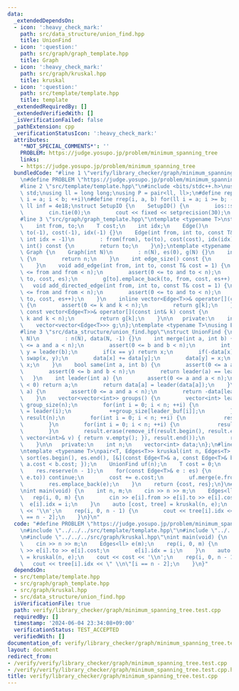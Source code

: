 ```yaml
---
data:
  _extendedDependsOn:
  - icon: ':heavy_check_mark:'
    path: src/data_structure/union_find.hpp
    title: UnionFind
  - icon: ':question:'
    path: src/graph/graph_template.hpp
    title: Graph
  - icon: ':heavy_check_mark:'
    path: src/graph/kruskal.hpp
    title: kruskal
  - icon: ':question:'
    path: src/template/template.hpp
    title: template
  _extendedRequiredBy: []
  _extendedVerifiedWith: []
  _isVerificationFailed: false
  _pathExtension: cpp
  _verificationStatusIcon: ':heavy_check_mark:'
  attributes:
    '*NOT_SPECIAL_COMMENTS*': ''
    PROBLEM: https://judge.yosupo.jp/problem/minimum_spanning_tree
    links:
    - https://judge.yosupo.jp/problem/minimum_spanning_tree
  bundledCode: "#line 1 \"verify/library_checker/graph/minimum_spanning_tree.test.cpp\"\
    \n#define PROBLEM \"https://judge.yosupo.jp/problem/minimum_spanning_tree\"\n\
    #line 2 \"src/template/template.hpp\"\n#include <bits/stdc++.h>\nusing namespace\
    \ std;\nusing ll = long long;\nusing P = pair<ll, ll>;\n#define rep(i, a, b) for(ll\
    \ i = a; i < b; ++i)\n#define rrep(i, a, b) for(ll i = a; i >= b; --i)\nconstexpr\
    \ ll inf = 4e18;\nstruct SetupIO {\n    SetupIO() {\n        ios::sync_with_stdio(0);\n\
    \        cin.tie(0);\n        cout << fixed << setprecision(30);\n    }\n} setup_io;\n\
    #line 3 \"src/graph/graph_template.hpp\"\ntemplate <typename T>\nstruct Edge {\n\
    \    int from, to;\n    T cost;\n    int idx;\n    Edge()\n        : from(-1),\
    \ to(-1), cost(-1), idx(-1) {}\n    Edge(int from, int to, const T& cost = 1,\
    \ int idx = -1)\n        : from(from), to(to), cost(cost), idx(idx) {}\n    operator\
    \ int() const {\n        return to;\n    }\n};\ntemplate <typename T>\nstruct\
    \ Graph {\n    Graph(int N)\n        : n(N), es(0), g(N) {}\n    int size() const\
    \ {\n        return n;\n    }\n    int edge_size() const {\n        return es;\n\
    \    }\n    void add_edge(int from, int to, const T& cost = 1) {\n        assert(0\
    \ <= from and from < n);\n        assert(0 <= to and to < n);\n        g[from].emplace_back(from,\
    \ to, cost, es);\n        g[to].emplace_back(to, from, cost, es++);\n    }\n \
    \   void add_directed_edge(int from, int to, const T& cost = 1) {\n        assert(0\
    \ <= from and from < n);\n        assert(0 <= to and to < n);\n        g[from].emplace_back(from,\
    \ to, cost, es++);\n    }\n    inline vector<Edge<T>>& operator[](const int& k)\
    \ {\n        assert(0 <= k and k < n);\n        return g[k];\n    }\n    inline\
    \ const vector<Edge<T>>& operator[](const int& k) const {\n        assert(0 <=\
    \ k and k < n);\n        return g[k];\n    }\n\n   private:\n    int n, es;\n\
    \    vector<vector<Edge<T>>> g;\n};\ntemplate <typename T>\nusing Edges = vector<Edge<T>>;\n\
    #line 3 \"src/data_structure/union_find.hpp\"\nstruct UnionFind {\n    UnionFind(int\
    \ N)\n        : n(N), data(N, -1) {}\n    int merge(int a, int b) {\n        assert(0\
    \ <= a and a < n);\n        assert(0 <= b and b < n);\n        int x = leader(a),\
    \ y = leader(b);\n        if(x == y) return x;\n        if(-data[x] < -data[y])\
    \ swap(x, y);\n        data[x] += data[y];\n        data[y] = x;\n        return\
    \ x;\n    }\n    bool same(int a, int b) {\n        assert(0 <= a and a < n);\n\
    \        assert(0 <= b and b < n);\n        return leader(a) == leader(b);\n \
    \   }\n    int leader(int a) {\n        assert(0 <= a and a < n);\n        if(data[a]\
    \ < 0) return a;\n        return data[a] = leader(data[a]);\n    }\n    int size(int\
    \ a) {\n        assert(0 <= a and a < n);\n        return -data[leader(a)];\n\
    \    }\n    vector<vector<int>> groups() {\n        vector<int> leader_buf(n),\
    \ group_size(n);\n        for(int i = 0; i < n; ++i) {\n            leader_buf[i]\
    \ = leader(i);\n            ++group_size[leader_buf[i]];\n        }\n        vector<vector<int>>\
    \ result(n);\n        for(int i = 0; i < n; ++i) {\n            result[i].reserve(group_size[i]);\n\
    \        }\n        for(int i = 0; i < n; ++i) {\n            result[leader_buf[i]].push_back(i);\n\
    \        }\n        result.erase(remove_if(result.begin(), result.end(), [&](const\
    \ vector<int>& v) { return v.empty(); }), result.end());\n        return result;\n\
    \    }\n\n   private:\n    int n;\n    vector<int> data;\n};\n#line 5 \"src/graph/kruskal.hpp\"\
    \ntemplate <typename T>\npair<T, Edges<T>> kruskal(int n, Edges<T> es) {\n   \
    \ sort(es.begin(), es.end(), [&](const Edge<T>& a, const Edge<T>& b) { return\
    \ a.cost < b.cost; });\n    UnionFind uf(n);\n    T cost = 0;\n    Edges<T> res;\n\
    \    res.reserve(n - 1);\n    for(const Edge<T>& e : es) {\n        if(uf.same(e.from,\
    \ e.to)) continue;\n        cost += e.cost;\n        uf.merge(e.from, e.to);\n\
    \        res.emplace_back(e);\n    }\n    return {cost, res};\n}\n#line 5 \"verify/library_checker/graph/minimum_spanning_tree.test.cpp\"\
    \nint main(void) {\n    int n, m;\n    cin >> n >> m;\n    Edges<ll> e(m);\n \
    \   rep(i, 0, m) {\n        cin >> e[i].from >> e[i].to >> e[i].cost;\n      \
    \  e[i].idx = i;\n    }\n    auto [cost, tree] = kruskal(n, e);\n    cout << cost\
    \ << '\\n';\n    rep(i, 0, n - 1) {\n        cout << tree[i].idx << \" \\n\"[i\
    \ == n - 2];\n    }\n}\n"
  code: "#define PROBLEM \"https://judge.yosupo.jp/problem/minimum_spanning_tree\"\
    \n#include \"../../../src/template/template.hpp\"\n#include \"../../../src/graph/graph_template.hpp\"\
    \n#include \"../../../src/graph/kruskal.hpp\"\nint main(void) {\n    int n, m;\n\
    \    cin >> n >> m;\n    Edges<ll> e(m);\n    rep(i, 0, m) {\n        cin >> e[i].from\
    \ >> e[i].to >> e[i].cost;\n        e[i].idx = i;\n    }\n    auto [cost, tree]\
    \ = kruskal(n, e);\n    cout << cost << '\\n';\n    rep(i, 0, n - 1) {\n     \
    \   cout << tree[i].idx << \" \\n\"[i == n - 2];\n    }\n}"
  dependsOn:
  - src/template/template.hpp
  - src/graph/graph_template.hpp
  - src/graph/kruskal.hpp
  - src/data_structure/union_find.hpp
  isVerificationFile: true
  path: verify/library_checker/graph/minimum_spanning_tree.test.cpp
  requiredBy: []
  timestamp: '2024-06-04 23:34:08+09:00'
  verificationStatus: TEST_ACCEPTED
  verifiedWith: []
documentation_of: verify/library_checker/graph/minimum_spanning_tree.test.cpp
layout: document
redirect_from:
- /verify/verify/library_checker/graph/minimum_spanning_tree.test.cpp
- /verify/verify/library_checker/graph/minimum_spanning_tree.test.cpp.html
title: verify/library_checker/graph/minimum_spanning_tree.test.cpp
---
```

